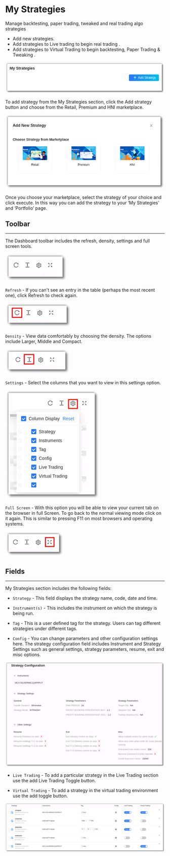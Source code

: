 # My Strategies

Manage backtesting, paper trading, tweaked and real trading algo strategies

* Add new strategies. 
* Add strategies to Live trading to begin real trading .
* Add strategies to Virtual Trading to begin backtesting, Paper Trading & Tweaking .

![Custom Strategies](imgs/ms1.png)

To add strategy from the My Strategies section, click the Add strategy button and choose from the Retail, Premium and HNI marketplace. 

![Custom Strategies](imgs/ms2.png)

Once you choose your marketplace, select the strategy of your choice and click execute. In this way you can add the strategy to your ‘My Strategies’ and ‘Portfolio’ page. 

## Toolbar
---
The Dashboard toolbar includes the refresh, density, settings and full screen tools. 

![Filters](imgs/toolbar1.png)

`Refresh` - If you can't see an entry in the table (perhaps the most recent one), click Refresh to check again.

![Filters](imgs/toolbar3.png)

`Density` - View data comfortably by choosing the density. The options include Larger, Middle and Compact. 

![Filters](imgs/toolbar4.png)

`Settings` - Select the columns that you want to view in this settings option.

![Filters](imgs/toolbar5_ms.png)

`Full Screen` - With this option you will be able to view your current tab on the browser in full Screen. To go back to the normal viewing mode click on it again. This is similar to pressing F11 on most browsers and operating systems.

![Filters](imgs/toolbar6.png)


## Fields
---
My Strategies section includes the following fields: 

* `Strategy` - This field displays the strategy name, code, date and time.

* `Instrument(s)` - This includes the instrument on which the strategy is being run. 

* `Tag` - This is a user defined tag for the strategy. Users can tag different strategies under different tags.

* `Config` - You can change parameters and other configuration settings here. 
The strategy configuration field includes Instrument and Strategy Settings such as general settings, strategy parameters, resume, exit and misc options. 

![Portfolio](imgs/portfolio5.png)

* `Live Trading` - To add a particular strategy in the Live Trading section use the add Live Trading Toggle button. 

* `Virtual Trading` - To add a strategy in the virtual trading environment use the add toggle button.

[ ![Custom Strategies](imgs/ms3.png "Click to Enlarge or Ctrl+Click to open in a new Tab") ](imgs/ms3.png)


